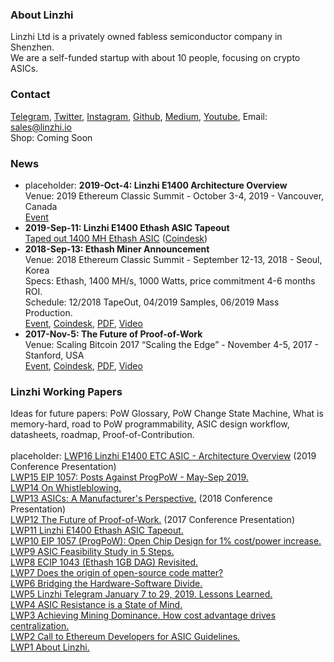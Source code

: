 <h3>About Linzhi</h3>
Linzhi Ltd is a privately owned fabless semiconductor company in Shenzhen.<br/>
We are a self-funded startup with about 10 people, focusing on crypto ASICs.

<h3>Contact</h3>
<a href="https://t.me/LinzhiCorp">Telegram</a>,
<a href="https://twitter.com/LinzhiCorp">Twitter</a>,
<a href="https://instagram.com/LinzhiCorp">Instagram</a>,
<a href="https://github.com/LinzhiChips">Github</a>,
<a href="https://medium.com/@Linzhi">Medium</a>,
<a href="https://www.youtube.com/channel/UCuJXov1dVLwKeCyjXj4F9qA">Youtube</a>,
Email: <a href="mailto:sales@linzhi.io">sales@linzhi.io</a><br/>
Shop: Coming Soon

<h3>News</h3>
<ul>
<li>placeholder: <b>2019-Oct-4: Linzhi E1400 Architecture Overview</b><br/>
  Venue: 2019 Ethereum Classic Summit - October 3-4, 2019 - Vancouver, Canada<br/>
  <a href="https://etcsummit.com/">Event</a>
</li>
<li><b>2019-Sep-11: Linzhi E1400 Ethash ASIC Tapeout</b><br/>
  <a href="https://medium.com/@Linzhi/linzhi-e1400-tapeout-1688df3bb5d">Taped out 1400 MH Ethash ASIC</a>
  (<a href="https://www.coindesk.com/powerful-new-ethereum-miner-reaches-final-stage-before-mass-production">Coindesk</a>)
</li>
<li><b>2018-Sep-13: Ethash Miner Announcement</b><br/>
  Venue: 2018 Ethereum Classic Summit - September 12-13, 2018 - Seoul, Korea<br/>
  Specs: Ethash, 1400 MH/s, 1000 Watts, price commitment 4-6 months ROI.<br/>
  Schedule: 12/2018 TapeOut, 04/2019 Samples, 06/2019 Mass Production.<br/>
  <a href="https://etcsummit.com/2018-etc-summit/">Event</a>,
  <a href="https://www.coindesk.com/a-new-line-of-powerful-asic-miners-is-coming-to-ethereum">Coindesk</a>,
  <a href="https://github.com/LinzhiChips/linzhichips.github.io/raw/master/docs/20180913-ETC-Summit-ASIC-Manufacturer-Perspective.pdf">PDF</a>,
  <a href="https://www.youtube.com/watch?v=LMofyroBfio">Video</a>
</li>
<li><b>2017-Nov-5: The Future of Proof-of-Work</b><br/>
  Venue: Scaling Bitcoin 2017 “Scaling the Edge” - November 4-5, 2017 - Stanford, USA<br/>
  <a href="https://stanford2017.scalingbitcoin.org/">Event</a>, 
  <a href="https://www.coindesk.com/hold-fork-no-2x-everything-else-goes-scaling-bitcoin-event">Coindesk</a>,
  <a href="https://github.com/LinzhiChips/linzhichips.github.io/raw/master/docs/20171104-Stanford-Future-of-Proof-of-Work.pdf">PDF</a>,
  <a href="https://www.youtube.com/watch?v=7xKQ3SMnM7Q">Video</a>
</li>
</ul>

<h3>Linzhi Working Papers</h3>
Ideas for future papers: PoW Glossary, PoW Change State Machine, What is memory-hard, road to PoW programmability, ASIC design workflow, datasheets, roadmap, Proof-of-Contribution.<br/>
<br/>
placeholder: <a href="">LWP16 Linzhi E1400 ETC ASIC - Architecture Overview</a> (2019 Conference Presentation)<br/>
<a href="https://github.com/LinzhiChips/linzhichips.github.io/raw/master/docs/LWP15-Posts-Against-ProgPoW-05092019.pdf">LWP15 EIP 1057: Posts Against ProgPoW - May-Sep 2019.</a><br/>
<a href="https://github.com/LinzhiChips/linzhichips.github.io/raw/master/docs/LWP14-On-Whistleblowing.pdf">LWP14 On Whistleblowing.</a><br/>
<a href="https://github.com/LinzhiChips/linzhichips.github.io/raw/master/docs/LWP13-ASICs-Manufacturer-Perspective.pdf">LWP13 ASICs: A Manufacturer's Perspective.</a> (2018 Conference Presentation)<br/>
<a href="https://github.com/LinzhiChips/linzhichips.github.io/raw/master/docs/LWP12-Future-Proof-of-Work.pdf">LWP12 The Future of Proof-of-Work.</a> (2017 Conference Presentation)<br/>
<a href="https://github.com/LinzhiChips/linzhichips.github.io/raw/master/docs/LWP11-E1400-Tapeout-Announcement.pdf">LWP11 Linzhi E1400 Ethash ASIC Tapeout.</a><br/>
<a href="https://github.com/LinzhiChips/linzhichips.github.io/raw/master/docs/LWP10-Random-Logic-Design.pdf">LWP10 EIP 1057 (ProgPoW): Open Chip Design for 1% cost/power increase.</a><br/>
<a href="https://github.com/LinzhiChips/linzhichips.github.io/raw/master/docs/LWP9-ASIC-Feasibility-5-Steps.pdf">LWP9 ASIC Feasibility Study in 5 Steps.</a><br/>
<a href="https://github.com/LinzhiChips/linzhichips.github.io/raw/master/docs/LWP8-ECIP-1043-Revisited.pdf">LWP8 ECIP 1043 (Ethash 1GB DAG) Revisited.</a><br/>
<a href="https://github.com/LinzhiChips/linzhichips.github.io/raw/master/docs/LWP7-Origin-Open-Source.pdf">LWP7 Does the origin of open-source code matter?</a><br/>
<a href="https://github.com/LinzhiChips/linzhichips.github.io/raw/master/docs/LWP6-Bridging-HW-SW-Divide.pdf">LWP6 Bridging the Hardware-Software Divide.</a><br/>
<a href="https://github.com/LinzhiChips/linzhichips.github.io/raw/master/docs/LWP5-Telegram-January-2019.pdf">LWP5 Linzhi Telegram January 7 to 29, 2019. Lessons Learned.</a><br/>
<a href="https://github.com/LinzhiChips/linzhichips.github.io/raw/master/docs/LWP4-ASIC-Resistance-State-of-Mind.pdf">LWP4 ASIC Resistance is a State of Mind.</a><br/>
<a href="https://github.com/LinzhiChips/linzhichips.github.io/raw/master/docs/LWP3-Mining-Dominance-Cost-Advantage.pdf">LWP3 Achieving Mining Dominance. How cost advantage drives centralization.</a><br/>
<a href="https://github.com/LinzhiChips/linzhichips.github.io/raw/master/docs/LWP2-ASIC-Guidelines.pdf">LWP2 Call to Ethereum Developers for ASIC Guidelines.</a><br/>
<a href="https://github.com/LinzhiChips/linzhichips.github.io/raw/master/docs/LWP1-About-Linzhi.pdf">LWP1 About Linzhi.</a><br/>
